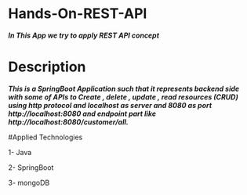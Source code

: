 # Hands-On-REST-API
 ***In This App we try to apply REST API concept***

# Description 

  ***This is a SpringBoot Application such that it represents backend side with some of APIs to Create , delete , update , read resources 
  (CRUD) using http protocol and localhost as server and 8080 as port http://localhost:8080 and endpoint part like http://localhost:8080/customer/all.***
  
#Applied Technologies

1- Java

2- SpringBoot

3- mongoDB
